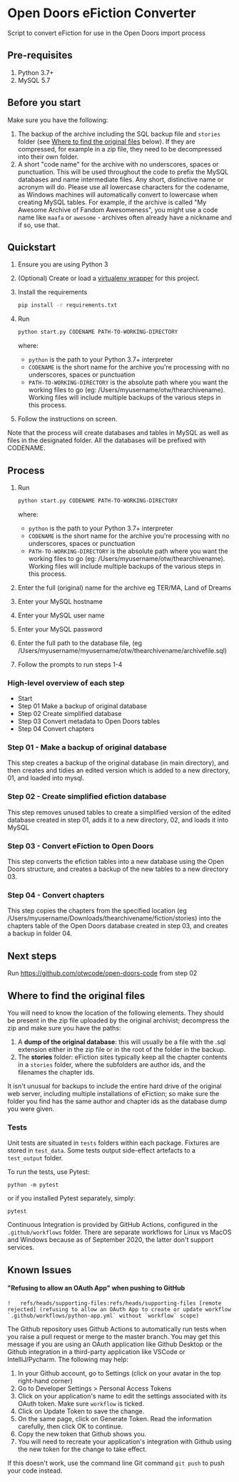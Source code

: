# Open Doors eFiction Converter
Script to convert eFiction for use in the Open Doors import process

## Pre-requisites

1. Python 3.7+
1. MySQL 5.7

## Before you start
Make sure you have the following:
1. The backup of the archive including the SQL backup file and `stories` folder (see [Where to find the original files](#Where-to-find-the-original-files) below). 
If they are compressed, for example in a zip file, they need to be decompressed into their own folder.
1. A short "code name" for the archive with no underscores, spaces or punctuation. This will be used throughout the code to prefix the MySQL databases and name intermediate files. Any short, distinctive name or acronym will do. Please use all lowercase characters for the codename, as Windows machines will automatically convert to lowercase when creating MySQL tables.
For example, if the archive is called "My Awesome Archive of Fandom Awesomeness", you might use a code name like `maafa` or `awesome` - archives often already have a nickname and if so, use that.


## Quickstart

1. Ensure you are using Python 3
1. (Optional) Create or load a [virtualenv wrapper](https://packaging.python.org/guides/installing-using-pip-and-virtual-environments/#installing-virtualenv) for this project.
1. Install the requirements
    ```bash
    pip install -r requirements.txt
    ```
1. Run 
   ```bash
   python start.py CODENAME PATH-TO-WORKING-DIRECTORY
   ``` 
    where:
    
    - `python` is the path to your Python 3.7+ interpreter 
    - `CODENAME` is the short name for the archive you're processing with no underscores, spaces or punctuation
    - `PATH-TO-WORKING-DIRECTORY` is the absolute path where you want the working files to go (eg: /Users/myusername/otw/thearchivename). Working files will include multiple backups of the various steps in this process.
1. Follow the instructions on screen.

Note that the process will create databases and tables in MySQL as well as files in the designated folder. All the databases will be prefixed with CODENAME.


## Process

1. Run 
   ```bash
   python start.py CODENAME PATH-TO-WORKING-DIRECTORY
   ``` 
    where:
    
    - `python` is the path to your Python 3.7+ interpreter 
    - `CODENAME` is the short name for the archive you're processing with no underscores, spaces or punctuation
    - `PATH-TO-WORKING-DIRECTORY` is the absolute path where you want the working files to go (eg: /Users/myusername/otw/thearchivename). Working files will include multiple backups of the various steps in this process.

2. Enter the full (original) name for the archive eg TER/MA, Land of Dreams
3. Enter your MySQL hostname
4. Enter your MySQL user name
5. Enter your MySQL password
6. Enter the full path to the database file, (eg /Users/myusername/myusername/otw/thearchivename/archivefile.sql)
7. Follow the prompts to run steps 1-4

### High-level overview of each step
- Start
- Step 01 Make a backup of original database
- Step 02 Create simplified database  
- Step 03 Convert metadata to Open Doors tables     
- Step 04 Convert chapters


### Step 01 - Make a backup of original database

This step creates a backup of the original database (in main directory), and then creates and tidies an edited version which is added to a new directory, 01, and loaded into mysql. 

### Step 02 -  Create simplified efiction database  

This step removes unused tables to create a simplified version of the edited database created in step 01, adds it to a new directory, 02, and loads it into MySQL

### Step 03 - Convert eFiction to Open Doors

This step converts the efiction tables into a new database using the Open Doors structure, and creates a backup of the new tables to a new directory 03.

### Step 04 - Convert chapters

This step copies the chapters from the specified location (eg /Users/myusername/Downloads/thearchivename/fiction/stories) into the chapters table of the Open Doors database created in step 03, and creates a backup in folder 04.


##  Next steps
Run https://github.com/otwcode/open-doors-code from step 02


## Where to find the original files
You will need to know the location of the following elements. They should be present in the zip file uploaded by the original archivist; decompress the zip and make sure you have the paths:
1. A **dump of the original database**: this will usually be a file with the .sql extension either in the zip file or in the 
root of the folder in the backup.
1. The **stories** folder: eFiction sites typically keep all the chapter contents in a `stories` folder, where the subfolders
are author ids, and the filenames the chapter ids. 

It isn't unusual for backups to include the entire hard drive of the original web server, including multiple 
installations of eFiction; so make sure the folder you find has the same author and chapter ids as the database dump 
you were given.

### Tests
Unit tests are situated in `tests` folders within each package. Fixtures are stored in `test_data`. Some tests output side-effect artefacts to a `test_output` folder.

To run the tests, use Pytest:

```
python -m pytest
```

or if you installed Pytest separately, simply:

```
pytest
```

Continuous Integration is provided by GitHub Actions, configured in the `.github/workflows` folder. There are separate workflows for Linux vs MacOS and Windows because as of September 2020, the latter don't support services.

## Known Issues
#### "Refusing to allow an OAuth App" when pushing to GitHub
```
!	refs/heads/supporting-files:refs/heads/supporting-files	[remote rejected] (refusing to allow an OAuth App to create or update workflow `.github/workflows/python-app.yml` without `workflow` scope)
```
The Github repository uses Github Actions to automatically run tests when you raise a pull request or merge to the master branch. You may get this message if you are using an OAuth application like Github Desktop or the Github integration in a third-party application like VSCode or IntelliJ/Pycharm. The following may help:
1. In your Github account, go to Settings (click on your avatar in the top right-hand corner)
1. Go to Developer Settings > Personal Access Tokens
1. Click on your application's name to edit the settings associated with its OAuth token. Make sure `workflow` is ticked.
1. Click on Update Token to save the change.
1. On the same page, click on Generate Token. Read the information carefully, then click OK to continue.
1. Copy the new token that Github shows you.
1. You will need to recreate your application's integration with Github using the new token for the change to take effect.

If this doesn't work, use the command line Git command `git push` to push your code instead.
